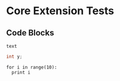 # Core Extension Tests

## Code Blocks

```
text
```

```cpp
int y;
```

```language=python
for i in range(10):
  print i
```

